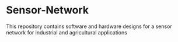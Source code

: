 # Sensor-Network
This repository contains software and hardware designs for a sensor network for industrial and agricultural applications
